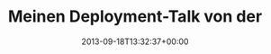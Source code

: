 ---
retweeted: false
source: <a href="http://twitter.com" rel="nofollow">Twitter Web Client</a>
entities:
  hashtags: []
  symbols: []
  user_mentions:
  - name: RedFrog Conf
    screen_name: RedFrogConf
    indices:
    - '31'
    - '43'
    id_str: '1536594403'
    id: '1536594403'
  urls:
  - url: http://t.co/pKtloVKUYM
    expanded_url: http://bascht.com/blog/2013/09/18/froscon-2013/
    display_url: bascht.com/blog/2013/09/1…
    indices:
    - '92'
    - '114'
display_text_range:
- '0'
- '114'
favorite_count: '2'
id_str: '380323476612993024'
truncated: false
retweet_count: '1'
id: '380323476612993024'
possibly_sensitive: false
created_at: Wed Sep 18 13:32:37 +0000 2013
favorited: false
full_text: 'Meinen Deployment-Talk von der [@RedFrogConf](https://twitter.com/RedFrogConf)
  gibt es auch zum Nachschauen inkl. Slides hier:'
lang: de
quote_url: http://bascht.com/blog/2013/09/18/froscon-2013/
tags:
- pesos:twitter
date: '2013-09-18T13:32:37+00:00'
src: https://twitter.com/bascht/status/380323476612993024
original_url: https://twitter.com/bascht/status/380323476612993024
type: twitter_tweet
text: 'Meinen Deployment-Talk von der [@RedFrogConf](https://twitter.com/RedFrogConf)
  gibt es auch zum Nachschauen inkl. Slides hier:'
title: 'Meinen Deployment-Talk von der '

---